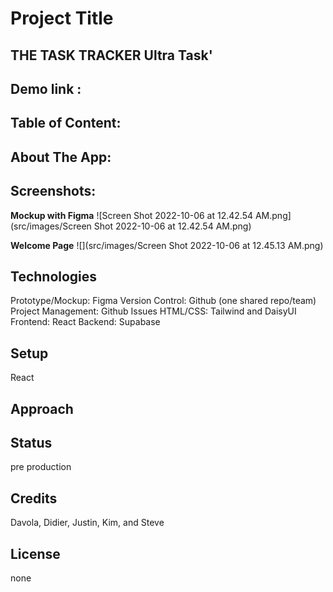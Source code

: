 # Project Title

## THE TASK TRACKER **Ultra Task**'

## Demo link :

## Table of Content:

## About The App:

## Screenshots:

**Mockup with Figma**
![Screen Shot 2022-10-06 at 12.42.54 AM.png](src/images/Screen Shot 2022-10-06 at 12.42.54 AM.png)

**Welcome Page**
![](src/images/Screen Shot 2022-10-06 at 12.45.13 AM.png)

## Technologies

Prototype/Mockup: Figma
Version Control: Github (one shared repo/team)
Project Management: Github Issues
HTML/CSS: Tailwind and DaisyUI
Frontend: React
Backend: Supabase

## Setup

React

## Approach

## Status

pre production

## Credits

Davola, Didier, Justin, Kim, and Steve

## License

none
